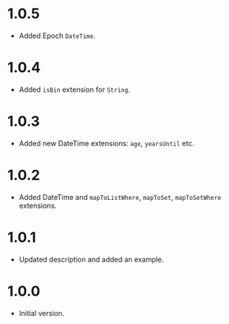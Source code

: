 # 1.0.5

- Added Epoch `DateTime`.

# 1.0.4

- Added `isBin` extension for `String`.

# 1.0.3

- Added new DateTime extensions: `age`, `yearsUntil` etc.

# 1.0.2

- Added DateTime and `mapToListWhere`, `mapToSet`, `mapToSetWhere` extensions.

# 1.0.1

- Updated description and added an example.

# 1.0.0

- Initial version.
